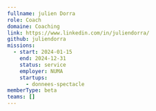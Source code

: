 ```yaml
---
fullname: julien Dorra
role: Coach
domaine: Coaching
link: https://www.linkedin.com/in/juliendorra/
github: juliendorra
missions:
  - start: 2024-01-15
    end: 2024-12-31
    status: service
    employer: NUMA
    startups:
      - donnees-spectacle
memberType: beta
teams: []
---
```

